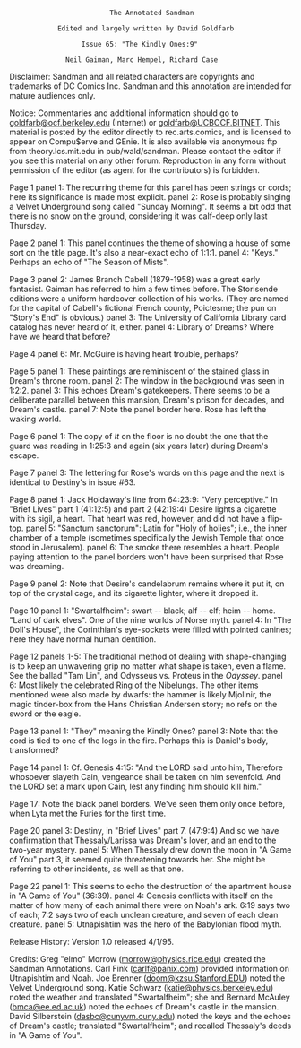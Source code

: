                              The Annotated Sandman

                Edited and largely written by David Goldfarb

                      Issue 65: "The Kindly Ones:9"

                  Neil Gaiman, Marc Hempel, Richard Case

Disclaimer:  Sandman and all related characters are copyrights and trademarks
of DC Comics Inc.  Sandman and this annotation are intended for mature
audiences only.

Notice:  Commentaries and additional information should go to
goldfarb@ocf.berkeley.edu (Internet) or goldfarb@UCBOCF.BITNET.  This material
is posted by the editor directly to rec.arts.comics, and is licensed
to appear on Compu$erve and GEnie.  It is also available via anonymous ftp
from theory.lcs.mit.edu in pub/wald/sandman.  Please contact the editor if you
see this material on any other forum.  Reproduction in any form without
permission of the editor (as agent for the contributors) is forbidden.

Page 1 panel 1: The recurring theme for this panel has been strings or cords;
here its significance is made most explicit.
       panel 2: Rose is probably singing a Velvet Underground song called 
"Sunday Morning". It seems a bit odd that there is no snow on the ground,
considering it was calf-deep only last Thursday.

Page 2 panel 1: This panel continues the theme of showing a house of some sort
on the title page. It's also a near-exact echo of 1:1:1.
	  panel 4: "Keys." Perhaps an echo of "The Season of Mists".

Page 3 panel 2: James Branch Cabell (1879-1958) was a great early fantasist.
Gaiman has referred to him a few times before. The Storisende editions were a
uniform hardcover collection of his works. (They are named for the capital of
Cabell's fictional French county, Poictesme; the pun on "Story's End" is
obvious.)
       panel 3: The University of California Library card catalog has never 
heard of it, either.
       panel 4: Library of Dreams? Where have we heard that before?

Page 4 panel 6: Mr. McGuire is having heart trouble, perhaps?

Page 5 panel 1: These paintings are reminiscent of the stained glass in 
Dream's throne room.
	  panel 2: The window in the background was seen in 1:2:2.
	  panel 3: This echoes Dream's gatekeepers. There seems to be a
deliberate parallel between this mansion, Dream's prison for decades, and
Dream's castle.
	  panel 7: Note the panel border here. Rose has left the waking world.

Page 6 panel 1: The copy of _It_ on the floor is no doubt the one that the
guard was reading in 1:25:3 and again (six years later) during Dream's escape.

Page 7 panel 3: The lettering for Rose's words on this page and the next
is identical to Destiny's in issue #63.

Page 8 panel 1: Jack Holdaway's line from 64:23:9: "Very perceptive." 
In "Brief Lives" part 1 (41:12:5) and part 2 (42:19:4) Desire lights a 
cigarette with its sigil, a heart. That heart was red, however, and did
not have a flip-top. 
 	  panel 5: "Sanctum sanctorum": Latin for "Holy of holies"; i.e.,
the inner chamber of a temple (sometimes specifically the Jewish Temple
that once stood in Jerusalem).
	  panel 6: The smoke there resembles a heart. People paying attention
to the panel borders won't have been surprised that Rose was dreaming.

Page 9 panel 2: Note that Desire's candelabrum remains where it put it,
on top of the crystal cage, and its cigarette lighter, where it dropped it.

Page 10 panel 1: "Swartalfheim": swart -- black; alf -- elf; heim -- home. 
"Land of dark elves". One of the nine worlds of Norse myth.
	    panel 4: In "The Doll's House", the Corinthian's eye-sockets were
filled with pointed canines; here they have normal human dentition.

Page 12 panels 1-5: The traditional method of dealing with shape-changing
is to keep an unwavering grip no matter what shape is taken, even a flame.
See the ballad "Tam Lin", and Odysseus vs. Proteus in the _Odyssey_.
	   panel 6: Most likely the celebrated Ring of the Nibelungs. The other
items mentioned were also made by dwarfs: the hammer is likely Mjollnir, 
the magic tinder-box from the Hans Christian Andersen story; no refs on
the sword or the eagle.

Page 13 panel 1: "They" meaning the Kindly Ones?
	   panel 3: Note that the cord is tied to one of the logs in the fire.
Perhaps this is Daniel's body, transformed?

Page 14 panel 1: Cf. Genesis 4:15: "And the LORD said unto him, Therefore 
whosoever slayeth Cain, vengeance shall be taken on him sevenfold. And the 
LORD set a mark upon Cain, lest any finding him should kill him."

Page 17: Note the black panel borders. We've seen them only once before,
when Lyta met the Furies for the first time.

Page 20 panel 3: Destiny, in "Brief Lives" part 7. (47:9:4) And so we have
confirmation that Thessaly/Larissa was Dream's lover, and an end to the 
two-year mystery.
	   panel 5: When Thessaly drew down the moon in "A Game of You" 
part 3, it seemed quite threatening towards her. She might be referring to 
other incidents, as well as that one.

Page 22 panel 1: This seems to echo the destruction of the apartment house
in "A Game of You" (36:39).
	   panel 4: Genesis conflicts with itself on the matter of how many
of each animal there were on Noah's ark. 6:19 says two of each; 7:2 says 
two of each unclean creature, and seven of each clean creature.
	   panel 5: Utnapishtim was the hero of the Babylonian flood myth.

Release History:
Version 1.0 released 4/1/95.

Credits:
	Greg "elmo" Morrow (morrow@physics.rice.edu) created the Sandman
Annotations.
	Carl Fink (carlf@panix.com) provided information on Utnapishtim and
Noah.
	Joe Brenner (doom@kzsu.Stanford.EDU) noted the Velvet Underground song.
	Katie Schwarz (katie@physics.berkeley.edu) noted the weather and 
translated "Swartalfheim"; she and Bernard McAuley (bmca@ee.ed.ac.uk) noted 
the echoes of Dream's castle in the mansion.
	David Silberstein (dasbc@cunyvm.cuny.edu) noted the keys and the echoes 
of Dream's castle; translated "Swartalfheim"; and recalled Thessaly's deeds in
"A Game of You".
